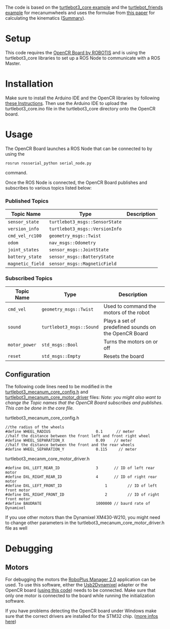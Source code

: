 The code is based on the [turtlebot3_core example](https://github.com/ROBOTIS-GIT/OpenCR/tree/master/arduino/opencr_arduino/opencr/libraries/turtlebot3/examples/turtlebot3_waffle/turtlebot3_core) and the [turtlebot_friends example](https://github.com/ROBOTIS-GIT/OpenCR/tree/master/arduino/opencr_arduino/opencr/libraries/turtlebot3/examples/turtlebot3_friends/turtlebot3_mecanum) for mecanumwheels and uses the formulae from [this paper](http://research.ijcaonline.org/volume113/number3/pxc3901586.pdf) for calculating the kinematics ([Summary](http://robotsforroboticists.com/drive-kinematics/)).

# Setup

This code requires the [OpenCR Board by ROBOTIS](https://github.com/ROBOTIS-GIT/OpenCR/wiki) and is using the turtlebot3_core libraries to set up a ROS Node to communicate with a ROS Master. 

# Installation

Make sure to install the Arduino IDE and the OpenCR libraries by following [these Instructions](emanual.robotis.com/docs/en/platform/turtlebot3/opencr1_0_software_setup/). Then use the Arduino IDE to upload the turtlebot3_core.ino file in the turtlebot3_core directory onto the OpenCR board.

# Usage

The OpenCR Board launches a ROS Node that can be connected to by using the
```
rosrun rosserial_python serial_node.py
```
command.

Once the ROS Node is connected, the OpenCR Board publishes and subscribes to various topics listed below:

### Published Topics

| Topic Name       | Type                           | Description |
| ---------------- | ------------------------------ | ----------- |
| `sensor_state`   | `turtlebot3_msgs::SensorState` |  |
| `version_info`   | `turtlebot3_msgs::VersionInfo` |  |
| `cmd_vel_rc100`  | `geometry_msgs::Twist`         |  |
| `odom`           | `nav_msgs::Odometry`           |  |
| `joint_states`   | `sensor_msgs::JointState`      |  |
| `battery_state`  | `sensor_msgs::BatteryState`    |  |
| `magnetic_field` | `sensor_msgs::MagneticField`   |  |

### Subscribed Topics

| Topic Name    | Type                     | Description |
| ------------- | ------------------------ | ----------- |
| `cmd_vel`     | `geometry_msgs::Twist`   | Used to command the motors of the robot |
| `sound`       | `turtlebot3_msgs::Sound` | Plays a set of predefined sounds on the OpenCR Board |
| `motor_power` | `std_msgs::Bool`         | Turns the motors on or off |
| `reset`       | `std_msgs::Empty`        | Resets the board |

## Configuration

The following code lines need to be modified in the [turtlebot3_mecanum_core_config.h](turtlebot3_mecanum_core_config.h) and  [turtlebot3_mecanum_core_motor_driver](turtlebot3_mecanum_core_motor_driver.h) files: 
_Note: you might also want to change the Topic names that the OpenCR Board subscribes and publishes. This can be done in the core file._

turtlebot3_mecanum_core_config.h
```
//the radius of the wheels
#define WHEEL_RADIUS                    0.1      // meter
//half the distance between the front left and front right wheel
#define WHEEL_SEPARATION_X              0.09    // meter
//half the distance between the front and the rear wheels
#define WHEEL_SEPARATION_Y              0.115     // meter
```

turtlebot3_mecanm_core_motor_driver.h
```
#define DXL_LEFT_REAR_ID                3       // ID of left rear motor
#define DXL_RIGHT_REAR_ID               4       // ID of right rear motor
#define DXL_LEFT_FRONT_ID		            1	      // ID of left front motor
#define DXL_RIGHT_FRONT_ID           		2	      // ID of right front motor
#define BAUDRATE                        1000000 // baurd rate of Dynamixel
```

If you use other motors than the Dynamixel XM430-W210, you might need to change other parameters in the turtlebot3_mecanum_core_motor_driver.h file as well

# Debugging

## Motors

For debugging the motors the [RoboPlus Manager 2.0](http://www.robotis.us/roboplus2/) application can be used. To use this software, either the [Usb2Dynamixel](http://www.robotis-shop-en.com/?act=shop_en.goods_view&GS=1289&GC=GD0B0107) adapter or the OpenCR board ([using this code](https://github.com/ROBOTIS-GIT/OpenCR/blob/develop/arduino/opencr_arduino/opencr/libraries/OpenCR/examples/10.%20Etc/usb_to_dxl/usb_to_dxl.ino)) needs to be connected.
Make sure that only one motor is connected to the board while running the initialization software.

If you have problems detecting the OpenCR board under Windows make sure that the correct drivers are installed for the STM32 chip. ([more infos here](http://forum.espruino.com/conversations/290299/))

